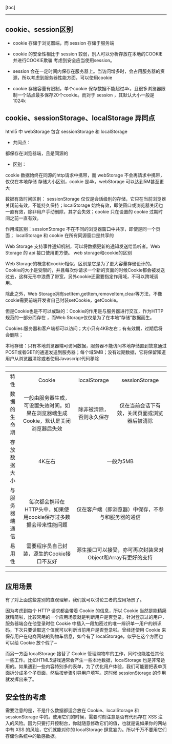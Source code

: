 [toc]

---

## cookie、session区别

- cookie 存储于浏览器端，而 session 存储于服务端

- cookie 的安全性相比于 session 较弱，别人可以分析存放在本地的COOKIE并进行COOKIE欺骗
  考虑到安全应当使用session。

- session 会在一定时间内保存在服务器上。当访问增多时，会占用服务器的资源，所以考虑到服务器性能方面，可以使用cookie

- cookie 存储容量有限制，单个cookie 保存数据不能超过4k，且很多浏览器限制一个站点最多保存20个cookie。而对于 session ，其默认大小一般是1024k

## cookie、sessionStorage、localStorage 异同点

html5 中 webStorage 包含 sessionStorage 和 localStorage

- 共同点：

都保存在浏览器端，且是同源的

- 区别：

cookie 数据始终在同源的http请求中携带，而 webStorage 不会再请求中携带，仅仅在本地存储
存储大小区别，cookie 是4k，webStorage 可以达到5M甚至更大

数据有效时间区别： sessionStorage 仅仅是会话级别的存储，它只在当前浏览器关闭前有效，不能持久保持；localStorage 始终有效，即使窗口或浏览器关闭也一直有效，除非用户手动删除，其才会失效；cookie 只在设置的 cookie 过期时间之前一直有效。

作用域区别：sessionStorage 不在不同的浏览器窗口中共享，即使是同一个页面； localStorage 和 cookie 在所有同源窗口是共享的

Web Storage 支持事件通知机制，可以将数据更新的通知发送给监听者。Web Storage 的 api 接口使用更方便。
web storage和cookie的区别

Web Storage的概念和cookie相似，区别是它是为了更大容量存储设计的。Cookie的大小是受限的，并且每次你请求一个新的页面的时候Cookie都会被发送过去，这样无形中浪费了带宽，另外cookie还需要指定作用域，不可以跨域调用。

除此之外，Web Storage拥有setItem,getItem,removeItem,clear等方法，不像cookie需要前端开发者自己封装setCookie，getCookie。

但是Cookie也是不可以或缺的：Cookie的作用是与服务器进行交互，作为HTTP规范的一部分而存在 ，而Web Storage仅仅是为了在本地“存储”数据而生。

Cookies:服务器和客户端都可以访问；大小只有4KB左右；有有效期，过期后将会删除；

本地存储：只有本地浏览器端可访问数据，服务器不能访问本地存储直到故意通过POST或者GET的通道发送到服务器；每个域5MB；没有过期数据，它将保留知道用户从浏览器清除或者使用Javascript代码移除

---

<table style="text-align:center">
    <tr>
        <td>特性</td>
        <td>Cookie</td>
        <td>localStorage</td>
        <td>sessionStorage</td>
    </tr>
    <tr>
        <td>数据的生命期</td>
        <td>一般由服务器生成，可设置失效时间。如果在浏览器端生成Cookie，默认是关闭浏览器后失效</td>
        <td>除非被清除，否则永久保存</td>
        <td>仅在当前会话下有效，关闭页面或浏览器后被清除</td>
    </tr>
    <tr>
        <td>存放数据大小</td>
        <td>4K左右</td>
        <td colspan="2">一般为5MB</td>
    </tr>
    <tr>
        <td>与服务器端通信</td>
        <td>每次都会携带在HTTP头中，如果使用cookie保存过多数据会带来性能问题</td>
        <td colspan="2">仅在客户端（即浏览器）中保存，不参与和服务器的通信</td>
    </tr>
    <tr>
        <td>易用性</td>
         <td>需要程序员自己封装，源生的Cookie接口不友好</td>
         <td colspan="2" >源生接口可以接受，亦可再次封装来对Object和Array有更好的支持</td>
    </tr>
</table>

---

## 应用场景

有了对上面这些差别的直观理解，我们就可以讨论三者的应用场景了。

因为考虑到每个 HTTP 请求都会带着 Cookie 的信息，所以 Cookie 当然是能精简就精简啦，比较常用的一个应用场景就是判断用户是否登录。针对登录过的用户，服务器端会在他登录时往 Cookie 中插入一段加密过的唯一辨识单一用户的辨识码，下次只要读取这个值就可以判断当前用户是否登录啦。曾经还使用 Cookie 来保存用户在电商网站的购物车信息，如今有了 localStorage，似乎在这个方面也可以给 Cookie 放个假了~

而另一方面 localStorage 接替了 Cookie 管理购物车的工作，同时也能胜任其他一些工作。比如HTML5游戏通常会产生一些本地数据，localStorage 也是非常适用的。如果遇到一些内容特别多的表单，为了优化用户体验，我们可能要把表单页面拆分成多个子页面，然后按步骤引导用户填写。这时候 sessionStorage 的作用就发挥出来了。

## 安全性的考虑

需要注意的是，不是什么数据都适合放在 Cookie、localStorage 和 sessionStorage 中的。使用它们的时候，需要时刻注意是否有代码存在 XSS 注入的风险。因为只要打开控制台，你就随意修改它们的值，也就是说如果你的网站中有 XSS 的风险，它们就能对你的 localStorage 肆意妄为。所以千万不要用它们存储你系统中的敏感数据。